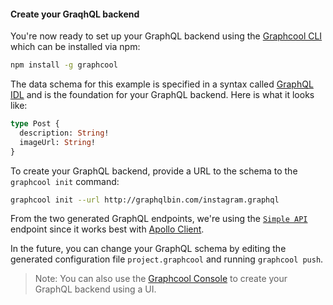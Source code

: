 #### Create your GraqhQL backend

You're now ready to set up your GraphQL backend using the [Graphcool CLI](https://www.npmjs.com/package/graphcool) which can be installed via npm:

```sh
npm install -g graphcool
```

The data schema for this example is specified in a syntax called [GraphQL IDL](https://www.graph.cool/docs/faq/graphql-idl-schema-definition-language-kr84dktnp0/) and is the foundation for your GraphQL backend. Here is what it looks like:

```graphql
type Post {
  description: String!
  imageUrl: String!
}
```

To create your GraphQL backend, provide a URL to the schema to the `graphcool init` command:

```sh
graphcool init --url http://graphqlbin.com/instagram.graphql
```

From the two generated GraphQL endpoints, we're using the [`Simple API`](https://www.graph.cool/docs/reference/simple-api/overview-heshoov3ai/) endpoint since it works best with [Apollo Client](http://dev.apollodata.com/).

In the future, you can change your GraphQL schema by editing the generated configuration file `project.graphcool` and running `graphcool push`.

> Note: You can also use the [Graphcool Console](https://console.graph.cool) to create your GraphQL backend using a UI.

